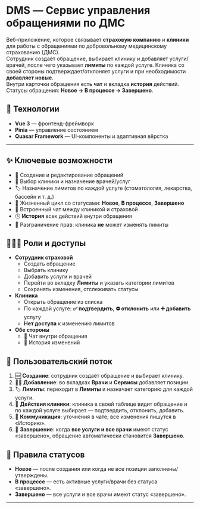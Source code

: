# DMS — Сервис управления обращениями по ДМС

Веб-приложение, которое связывает **страховую компанию** и **клиники** для работы с обращениями по добровольному медицинскому страхованию (ДМС).  
Сотрудник создаёт обращение, выбирает клинику и добавляет услуги/врачей, после чего указывает **лимиты** по каждой услуге. Клиника со своей стороны подтверждает/отклоняет услуги и при необходимости **добавляет новые**.  
Внутри карточки обращения есть **чат** и вкладка **история** действий. Статусы обращения: **Новое → В процессе → Завершено**.

## 🧰 Технологии
- **Vue 3** — фронтенд-фреймворк
- **Pinia** — управление состоянием
- **Quasar Framework** — UI-компоненты и адаптивная вёрстка

---

## ✨ Ключевые возможности
- 📄 Создание и редактирование обращений
- 🏥 Выбор клиники и назначение врачей/услуг
- 🏷️ Назначение лимитов по каждой услуге (стоматология, лекарства, бассейн и т. д.)
- 🔄 Жизненный цикл со статусами: **Новое**, **В процессе**, **Завершено**
- 💬 Встроенный чат между клиникой и страховой
- 🕓 **История** всех действий внутри обращения
- 🔐 Разграничение прав: клиника **не** может изменять лимиты

## 🧑‍🤝‍🧑 Роли и доступы
- **Сотрудник страховой**
  - Создать обращение
  - Выбрать клинику
  - Добавить услуги и врачей
  - Перейти во вкладку **Лимиты** и указать категории лимитов
  - Сохранять изменения, отслеживать статусы
- **Клиника**
  - Открыть обращение из списка
  - По каждой услуге: **✅ подтвердить**, **⛔ отклонить** или **➕ добавить** услугу
  - **Нет доступа** к изменению лимитов
- **Обе стороны**
  - 💬 Чат внутри обращения
  - 📜 История изменений

## 🧭 Пользовательский поток
1. 🆕 **Создание**: сотрудник создаёт обращение и выбирает клинику.  
2. 🧑‍⚕️ **Добавление**: во вкладках **Врачи** и **Сервисы** добавляет позиции.  
3. 🏷️ **Лимиты**: переходит в **Лимиты** и назначает категорию для каждой услуги.  
4. 🏥 **Действия клиники**: клиника в своей таблице видит обращение и по каждой услуге выбирает — подтвердить, отклонить, добавить.  
5. 💬 **Коммуникация**: уточнения в чате; все изменения пишутся в «Историю».  
6. 🚦 **Завершение**: когда **все услуги и все врачи** имеют статус «завершено», обращение автоматически становится **Завершено**.

## 🚦 Правила статусов
- **Новое** — после создания или когда не все позиции заполнены/утверждены.  
- **В процессе** — есть активные услуги/врачи без статуса «завершено».  
- **Завершено** — все услуги и все врачи имеют статус «завершено».

---

